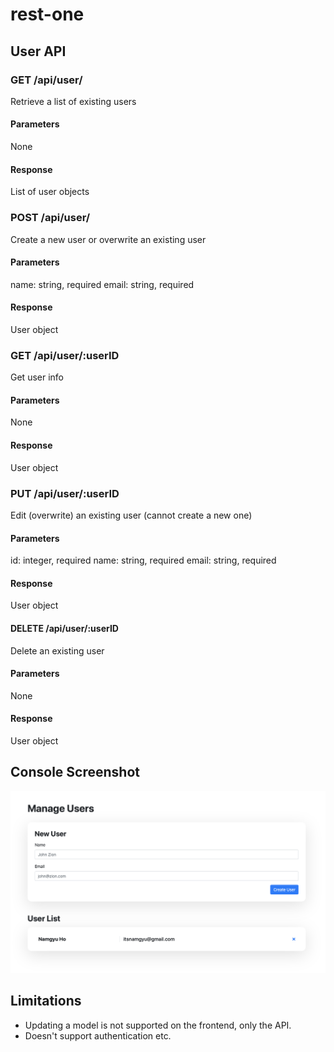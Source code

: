 # rest-one

## User API

### GET /api/user/
Retrieve a list of existing users

#### Parameters
None

#### Response
List of user objects

### POST /api/user/
Create a new user or overwrite an existing user

#### Parameters
name: string, required
email: string, required

#### Response
User object

### GET /api/user/:userID
Get user info

#### Parameters
None

#### Response
User object

### PUT /api/user/:userID
Edit (overwrite) an existing user (cannot create a new one)

#### Parameters
id: integer, required
name: string, required
email: string, required

#### Response
User object

#### DELETE /api/user/:userID
Delete an existing user

#### Parameters
None

#### Response
User object

## Console Screenshot

![wow!](docs/example.png)


## Limitations
- Updating a model is not supported on the frontend, only the API.
- Doesn't support authentication etc.
